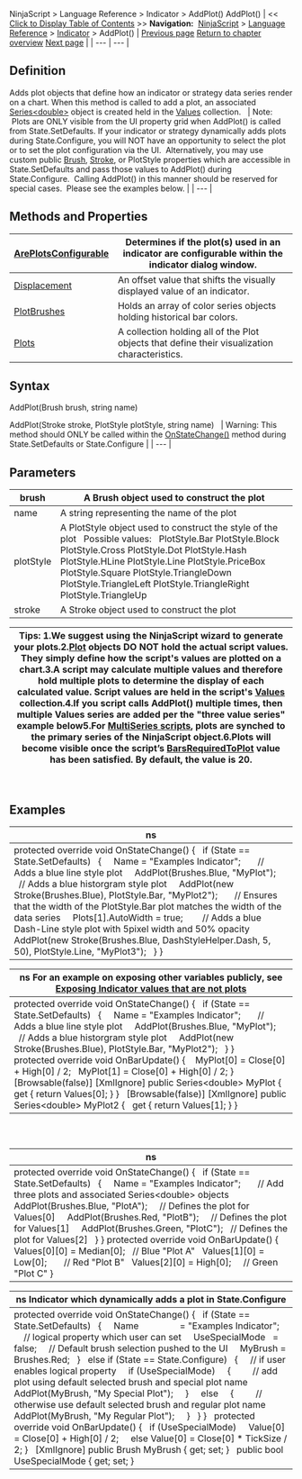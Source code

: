 ﻿
NinjaScript \> Language Reference \> Indicator \> AddPlot()
AddPlot()
| \<\< [Click to Display Table of Contents](addplot.md) \>\> **Navigation:**     [NinjaScript](ninjascript.md) \> [Language Reference](language_reference_wip.md) \> [Indicator](indicator.md) \> AddPlot() | [Previous page](lines.md) [Return to chapter overview](indicator.md) [Next page](areplotsconfigurable.md) |
| --- | --- |
## Definition
Adds plot objects that define how an indicator or strategy data series render on a chart. When this method is called to add a plot, an associated [Series\<double\>](seriest.md) object is created held in the [Values](value.md) collection.
 
| Note:  Plots are ONLY visible from the UI property grid when AddPlot() is called from State.SetDefaults. If your indicator or strategy dynamically adds plots during State.Configure, you will NOT have an opportunity to select the plot or to set the plot configuration via the UI.  Alternatively, you may use custom public [Brush](brushes.md), [Stroke](stroke_class.md), or PlotStyle properties which are accessible in State.SetDefaults and pass those values to AddPlot() during State.Configure.  Calling AddPlot() in this manner should be reserved for special cases.  Please see the examples below. |
| --- |
 
## Methods and Properties
| [ArePlotsConfigurable](areplotsconfigurable.md) | Determines if the plot(s) used in an indicator are configurable within the indicator dialog window. |
| --- | --- |
| [Displacement](displacement.md) | An offset value that shifts the visually displayed value of an indicator. |
| [PlotBrushes](plotbrushes.md) | Holds an array of color series objects holding historical bar colors. |
| [Plots](plots.md) | A collection holding all of the Plot objects that define their visualization characteristics. |
## 
## Syntax
AddPlot(Brush brush, string name)  

AddPlot(Stroke stroke, PlotStyle plotStyle, string name)
 
| Warning: This method should ONLY be called within the [OnStateChange()](onstatechange.md) method during State.SetDefaults or State.Configure |
| --- |

## Parameters
| brush | A Brush object used to construct the plot |
| --- | --- |
| name | A string representing the name of the plot |
| plotStyle | A PlotStyle object used to construct the style of the plot   Possible values:   PlotStyle.Bar PlotStyle.Block PlotStyle.Cross PlotStyle.Dot PlotStyle.Hash PlotStyle.HLine PlotStyle.Line PlotStyle.PriceBox PlotStyle.Square PlotStyle.TriangleDown PlotStyle.TriangleLeft PlotStyle.TriangleRight PlotStyle.TriangleUp |
| stroke | A Stroke object used to construct the plot |

| Tips: 1\.We suggest using the NinjaScript wizard to generate your plots.2\.[Plot](plots.md) objects DO NOT hold the actual script values. They simply define how the script's values are plotted on a chart.3\.A script may calculate multiple values and therefore hold multiple plots to determine the display of each calculated value. Script values are held in the script's [Values](value.md) collection.4\.If you script calls AddPlot() multiple times, then multiple Values series are added per the "three value series" example below5\.For [MultiSeries scripts](multi-time_frame__instruments.md), plots are synched to the primary series of the NinjaScript object.6\.Plots will become visible once the script’s [BarsRequiredToPlot](barsrequiredtoplot.md) value has been satisfied. By default, the value is 20\. |
| --- |
 
## Examples
| ns |
| --- |
| protected override void OnStateChange() {    if (State \=\= State.SetDefaults)    {      Name \= "Examples Indicator";        // Adds a blue line style plot      AddPlot(Brushes.Blue, "MyPlot");        // Adds a blue historgram style plot      AddPlot(new Stroke(Brushes.Blue), PlotStyle.Bar, "MyPlot2");        // Ensures that the width of the PlotStyle.Bar plot matches the width of the data series      Plots\[1].AutoWidth \= true;         // Adds a blue Dash\-Line style plot with 5pixel width and 50% opacity      AddPlot(new Stroke(Brushes.Blue, DashStyleHelper.Dash, 5, 50), PlotStyle.Line, "MyPlot3");    } } |

| ns For an example on exposing other variables publicly, see [Exposing Indicator values that are not plots](exposing_indicator_values_that.md) |
| --- |
| protected override void OnStateChange() {    if (State \=\= State.SetDefaults)    {      Name \= "Examples Indicator";        // Adds a blue line style plot      AddPlot(Brushes.Blue, "MyPlot");        // Adds a blue historgram style plot      AddPlot(new Stroke(Brushes.Blue), PlotStyle.Bar, "MyPlot2");    } }   protected override void OnBarUpdate() {    MyPlot\[0] \= Close\[0] \+ High\[0] / 2​;    MyPlot\[1] \= Close\[0] \+ High\[0] / 2​; }   \[Browsable(false)] \[XmlIgnore] public Series\<double\> MyPlot {    get { return Values\[0]; } }   \[Browsable(false)] \[XmlIgnore] public Series\<double\> MyPlot2 {    get { return Values\[1]; } } |
 
## 
| ns |
| --- |
| protected override void OnStateChange() {    if (State \=\= State.SetDefaults)    {      Name \= "Examples Indicator";        // Add three plots and associated Series\<double\> objects      AddPlot(Brushes.Blue, "PlotA");     // Defines the plot for Values\[0]      AddPlot(Brushes.Red, "PlotB");     // Defines the plot for Values\[1]      AddPlot(Brushes.Green, "PlotC");   // Defines the plot for Values\[2]    } } protected override void OnBarUpdate() {    Values\[0]\[0] \= Median\[0];   // Blue "Plot A"    Values\[1]\[0] \= Low\[0];       // Red "Plot B"    Values\[2]\[0] \= High\[0];     // Green "Plot C" } |

| ns Indicator which dynamically adds a plot in State.Configure |
| --- |
| protected override void OnStateChange() {    if (State \=\= State.SetDefaults)    {      Name                 \= "Examples Indicator";        // logical property which user can set      UseSpecialMode   \= false;      // Default brush selection pushed to the UI      MyBrush \= Brushes.Red;    }    else if (State \=\= State.Configure)    {      // if user enables logical property      if (UseSpecialMode)      {          // add plot using default selected brush and special plot name          AddPlot(MyBrush, "My Special Plot");      }      else      {          // otherwise use default selected brush and regular plot name          AddPlot(MyBrush, "My Regular Plot");      }    } }   protected override void OnBarUpdate() {    if (UseSpecialMode)      Value\[0] \= Close\[0] \+ High\[0] / 2;      else Value\[0] \= Close\[0] \* TickSize / 2; }   \[XmlIgnore] public Brush MyBrush { get; set; }   public bool UseSpecialMode { get; set; } |
 

